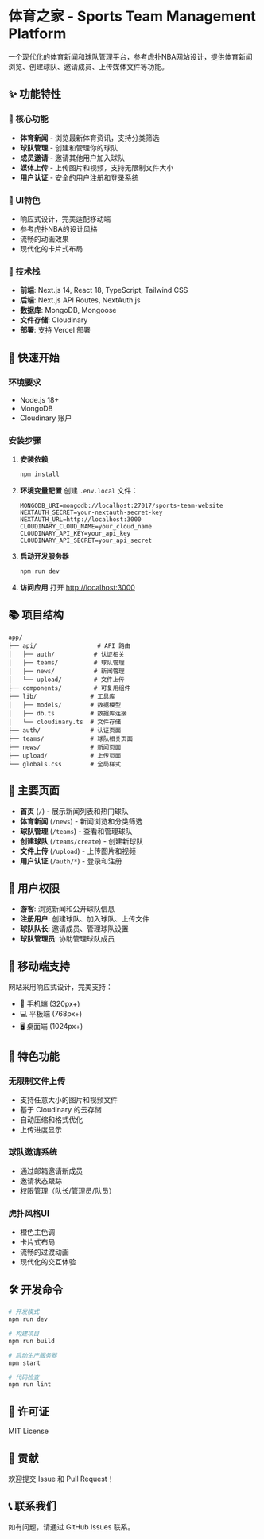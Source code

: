 # 体育之家 - Sports Team Management Platform

一个现代化的体育新闻和球队管理平台，参考虎扑NBA网站设计，提供体育新闻浏览、创建球队、邀请成员、上传媒体文件等功能。

## ✨ 功能特性

### 🏀 核心功能
- **体育新闻** - 浏览最新体育资讯，支持分类筛选
- **球队管理** - 创建和管理你的球队
- **成员邀请** - 邀请其他用户加入球队
- **媒体上传** - 上传图片和视频，支持无限制文件大小
- **用户认证** - 安全的用户注册和登录系统

### 🎨 UI特色
- 响应式设计，完美适配移动端
- 参考虎扑NBA的设计风格
- 流畅的动画效果
- 现代化的卡片式布局

### 🔧 技术栈
- **前端**: Next.js 14, React 18, TypeScript, Tailwind CSS
- **后端**: Next.js API Routes, NextAuth.js
- **数据库**: MongoDB, Mongoose
- **文件存储**: Cloudinary
- **部署**: 支持 Vercel 部署

## 🚀 快速开始

### 环境要求
- Node.js 18+
- MongoDB
- Cloudinary 账户

### 安装步骤

1. **安装依赖**
   ```bash
   npm install
   ```

2. **环境变量配置**
   创建 `.env.local` 文件：
   ```env
   MONGODB_URI=mongodb://localhost:27017/sports-team-website
   NEXTAUTH_SECRET=your-nextauth-secret-key
   NEXTAUTH_URL=http://localhost:3000
   CLOUDINARY_CLOUD_NAME=your_cloud_name
   CLOUDINARY_API_KEY=your_api_key
   CLOUDINARY_API_SECRET=your_api_secret
   ```

3. **启动开发服务器**
   ```bash
   npm run dev
   ```

4. **访问应用**
   打开 [http://localhost:3000](http://localhost:3000)

## 📚 项目结构

```
app/
├── api/                 # API 路由
│   ├── auth/           # 认证相关
│   ├── teams/          # 球队管理
│   ├── news/           # 新闻管理
│   └── upload/         # 文件上传
├── components/         # 可复用组件
├── lib/               # 工具库
│   ├── models/        # 数据模型
│   ├── db.ts          # 数据库连接
│   └── cloudinary.ts  # 文件存储
├── auth/              # 认证页面
├── teams/             # 球队相关页面
├── news/              # 新闻页面
├── upload/            # 上传页面
└── globals.css        # 全局样式
```

## 🎯 主要页面

- **首页** (`/`) - 展示新闻列表和热门球队
- **体育新闻** (`/news`) - 新闻浏览和分类筛选
- **球队管理** (`/teams`) - 查看和管理球队
- **创建球队** (`/teams/create`) - 创建新球队
- **文件上传** (`/upload`) - 上传图片和视频
- **用户认证** (`/auth/*`) - 登录和注册

## 🔐 用户权限

- **游客**: 浏览新闻和公开球队信息
- **注册用户**: 创建球队、加入球队、上传文件
- **球队队长**: 邀请成员、管理球队设置
- **球队管理员**: 协助管理球队成员

## 📱 移动端支持

网站采用响应式设计，完美支持：
- 📱 手机端 (320px+)
- 💻 平板端 (768px+)
- 🖥️ 桌面端 (1024px+)

## 🌟 特色功能

### 无限制文件上传
- 支持任意大小的图片和视频文件
- 基于 Cloudinary 的云存储
- 自动压缩和格式优化
- 上传进度显示

### 球队邀请系统
- 通过邮箱邀请新成员
- 邀请状态跟踪
- 权限管理（队长/管理员/队员）

### 虎扑风格UI
- 橙色主色调
- 卡片式布局
- 流畅的过渡动画
- 现代化的交互体验

## 🛠️ 开发命令

```bash
# 开发模式
npm run dev

# 构建项目
npm run build

# 启动生产服务器
npm start

# 代码检查
npm run lint
```

## 📄 许可证

MIT License

## 🤝 贡献

欢迎提交 Issue 和 Pull Request！

## 📞 联系我们

如有问题，请通过 GitHub Issues 联系。